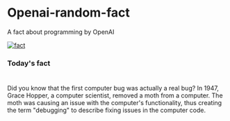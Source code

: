 
# Openai-random-fact
 A fact about programming by OpenAI

[![fact](https://github.com/MarioVidoni/openai-daily-fact/actions/workflows/main.yml/badge.svg)](https://github.com/MarioVidoni/openai-daily-fact/actions/workflows/main.yml)

### Today's fact
# 
Did you know that the first computer bug was actually a real bug? In 1947, Grace Hopper, a computer scientist, removed a moth from a computer. The moth was causing an issue with the computer's functionality, thus creating the term "debugging" to describe fixing issues in the computer code.